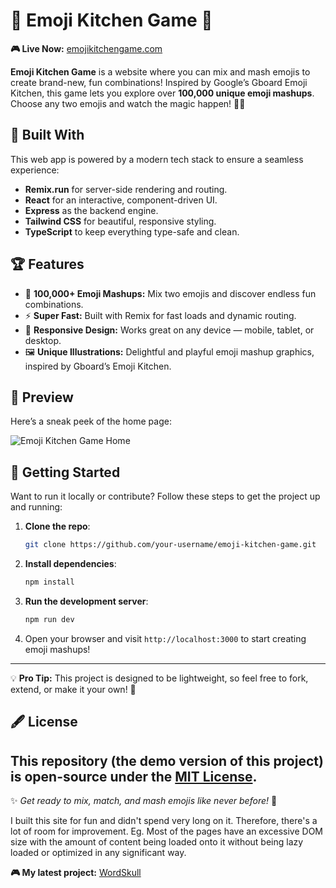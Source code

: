 # 🌟 Emoji Kitchen Game 🌟

**🎮 Live Now:** [emojikitchengame.com](http://emojikitchengame.com)  

**Emoji Kitchen Game** is a website where you can mix and mash emojis to create brand-new, fun combinations! Inspired by Google’s Gboard Emoji Kitchen, this game lets you explore over **100,000 unique emoji mashups**. Choose any two emojis and watch the magic happen! 🎨✨

## 🚀 Built With
This web app is powered by a modern tech stack to ensure a seamless experience:
- **Remix.run** for server-side rendering and routing.
- **React** for an interactive, component-driven UI.
- **Express** as the backend engine.
- **Tailwind CSS** for beautiful, responsive styling.
- **TypeScript** to keep everything type-safe and clean.

## 🏆 Features
- 🧩 **100,000+ Emoji Mashups:** Mix two emojis and discover endless fun combinations.
- ⚡ **Super Fast:** Built with Remix for fast loads and dynamic routing.
- 🎨 **Responsive Design:** Works great on any device — mobile, tablet, or desktop.
- 🖼️ **Unique Illustrations:** Delightful and playful emoji mashup graphics, inspired by Gboard’s Emoji Kitchen.

## 📸 Preview
Here’s a sneak peek of the home page:

![Emoji Kitchen Game Home](https://github.com/user-attachments/assets/2c2e299a-035a-4ef8-82d8-c0a3b3f007b7)

## 🔧 Getting Started
Want to run it locally or contribute? Follow these steps to get the project up and running:

1. **Clone the repo**:
    ```bash
    git clone https://github.com/your-username/emoji-kitchen-game.git
    ```

2. **Install dependencies**:
    ```bash
    npm install
    ```

3. **Run the development server**:
    ```bash
    npm run dev
    ```

4. Open your browser and visit `http://localhost:3000` to start creating emoji mashups!

---

💡 **Pro Tip:** This project is designed to be lightweight, so feel free to fork, extend, or make it your own! 🚀

## 🖋️ License
This repository (the demo version of this project) is open-source under the [MIT License](https://github.com/suhas-sunder/EmojiKitchenGame/blob/main/LICENSE). 
---

✨ *Get ready to mix, match, and mash emojis like never before!* 🎉

I built this site for fun and didn't spend very long on it. Therefore, there's a lot of room for improvement. Eg. Most of the pages have an excessive DOM size with the amount of content being loaded onto it without being lazy loaded or optimized in any significant way.


**🎮 My latest project:** [WordSkull](http://www.wordskull.com)  
